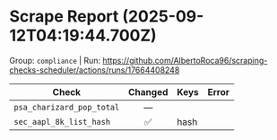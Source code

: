 # Scrape Report (2025-09-12T04:19:44.700Z)

Group: `compliance`  |  Run: https://github.com/AlbertoRoca96/scraping-checks-scheduler/actions/runs/17664408248

| Check | Changed | Keys | Error |
|---|:---:|:--|:--|
| `psa_charizard_pop_total` | — |  |  |
| `sec_aapl_8k_list_hash` | ✅ | hash |  |
